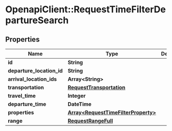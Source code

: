 # OpenapiClient::RequestTimeFilterDepartureSearch

## Properties
Name | Type | Description | Notes
------------ | ------------- | ------------- | -------------
**id** | **String** |  | 
**departure_location_id** | **String** |  | 
**arrival_location_ids** | **Array&lt;String&gt;** |  | 
**transportation** | [**RequestTransportation**](RequestTransportation.md) |  | 
**travel_time** | **Integer** |  | 
**departure_time** | **DateTime** |  | 
**properties** | [**Array&lt;RequestTimeFilterProperty&gt;**](RequestTimeFilterProperty.md) |  | 
**range** | [**RequestRangeFull**](RequestRangeFull.md) |  | [optional] 


